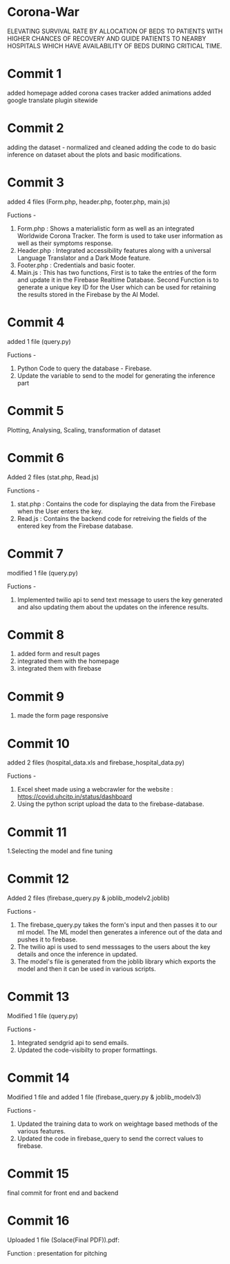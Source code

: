 # Corona-War
ELEVATING SURVIVAL RATE BY ALLOCATION OF BEDS TO PATIENTS WITH HIGHER CHANCES OF RECOVERY AND GUIDE PATIENTS TO NEARBY HOSPITALS WHICH HAVE AVAILABILITY OF BEDS DURING CRITICAL TIME.

# Commit 1 
added homepage
added corona cases tracker
added animations
added google translate plugin sitewide

# Commit 2
adding the dataset - normalized and cleaned
adding the code to do basic inference on dataset about the plots and basic modifications.

# Commit 3
added 4 files (Form.php, header.php, footer.php, main.js)

Fuctions - 

1. Form.php : Shows a materialistic form as well as an integrated Worldwide Corona Tracker. The form is used to 
take user information as well as their symptoms response.
2. Header.php : Integrated accessibility features along with a universal Language Translator and a Dark Mode feature.
3. Footer.php : Credentials and basic footer.
4. Main.js : This has two functions, First is to take the entries of the form and update it in the Firebase Realtime Database.
Second Function is to generate a unique key ID for the User which can be used for retaining the results stored in the Firebase by the AI Model.

# Commit 4
added 1 file (query.py)

Fuctions - 

1. Python Code to query the database - Firebase.
2. Update the variable to send to the model for generating the inference part
 

# Commit 5

Plotting, Analysing, Scaling, transformation of dataset 

# Commit 6

Added 2 files (stat.php, Read.js)

Functions - 

1. stat.php : Contains the code for displaying the data from the Firebase when the User enters the key.
2. Read.js : Contains the backend code for retreiving the fields of the entered key from the Firebase database.

# Commit 7
modified 1 file (query.py)

Fuctions - 

1. Implemented twilio api to send text message to users the key generated and also updating them about the updates on the inference results. 

# Commit 8 
1. added form and result pages
2. integrated them with the homepage
3. integrated them with firebase

# Commit 9
1. made the form page responsive
 
# Commit 10
added 2 files (hospital_data.xls and firebase_hospital_data.py)

Fuctions - 

1. Excel sheet made using a webcrawler for the website : https://covid.uhcitp.in/status/dashboard
2. Using the python script upload the data to the firebase-database.

# Commit 11
1.Selecting the model and fine tuning 

# Commit 12
Added 2 files (firebase_query.py & joblib_modelv2.joblib)

Fuctions - 

1. The firebase_query.py takes the form's input and then passes it to our ml model. The ML model then generates a inference out of the data and  pushes it to firebase.
2. The twilio api is used to send messsages to the users about the key details and once the inference in updated. 
3. The model's file is generated from the joblib library which exports the model and then it can be used in various scripts. 

# Commit 13
Modified 1 file (query.py)

Fuctions - 

1. Integrated sendgrid api to send emails.
2. Updated the code-visibilty to proper formattings.

# Commit 14
Modified 1 file and added 1 file (firebase_query.py & joblib_modelv3)

Fuctions - 

1. Updated the training data to work on weightage based methods of the various features.
2. Updated the code in firebase_query to send the correct values to firebase.
# Commit 15
final commit for front end  and backend

# Commit 16
Uploaded 1 file (Solace(Final PDF)).pdf:

Function : presentation for pitching
